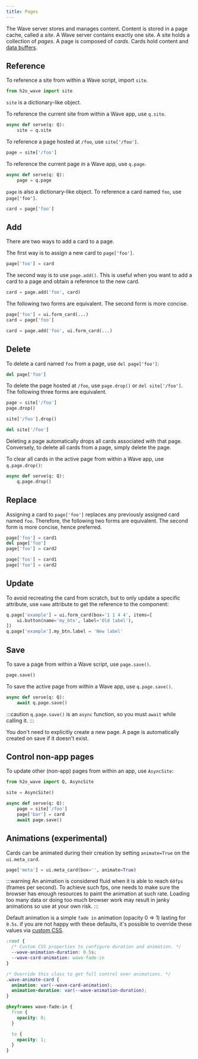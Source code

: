 ```yaml
---
title: Pages
---
```


The Wave server stores and manages content. Content is stored in a page cache, called a *site*. A Wave server contains exactly one site. A site holds a collection of *pages*. A page is composed of *cards*. Cards hold content and [data buffers](buffers.md).

## Reference

To reference a site from within a Wave script, import `site`.

```py
from h2o_wave import site
```

`site` is a dictionary-like object.

To reference the current site from within a Wave app, use `q.site`.

```py
async def serve(q: Q):
    site = q.site
```

To reference a page hosted at `/foo`, use `site['/foo']`.

```py
page = site['/foo']
```

To reference the current page in a Wave app, use `q.page`.

```py
async def serve(q: Q):
    page = q.page
```

`page` is also a dictionary-like object. To reference a card named `foo`, use `page['foo']`.

```py
card = page['foo']
```

## Add

There are two ways to add a card to a page.

The first way is to assign a new card to `page['foo']`.

```py
page['foo'] = card
```

The second way is to use `page.add()`. This is useful when you want to add a card to a page and obtain a reference to the new card.

```py
card = page.add('foo', card)
```

The following two forms are equivalent. The second form is more concise.

```py
page['foo'] = ui.form_card(...)
card = page['foo']
```

```py
card = page.add('foo', ui.form_card(...)
```

## Delete

To delete a card named `foo` from a page, use `del page['foo']`:

```py
del page['foo']
```

To delete the page hosted at `/foo`, use `page.drop()` or `del site['/foo']`. The following three forms are equivalent.

```py
page = site['/foo']
page.drop()
```

```py
site['/foo'].drop()
```

```py
del site['/foo']
```

Deleting a page automatically drops all cards associated with that page. Conversely, to delete all cards from a page, simply delete the page.

To clear all cards in the active page from within a Wave app, use `q.page.drop()`:

```py
async def serve(q: Q):
    q.page.drop()
```

## Replace

Assigning a card to `page['foo']` replaces any previously assigned card named `foo`. Therefore, the following two forms are equivalent. The second form is more concise, hence preferred.

```py
page['foo'] = card1
del page['foo']
page['foo'] = card2
```

```py
page['foo'] = card1
page['foo'] = card2
```

## Update

To avoid recreating the card from scratch, but to only update a specific attribute, use `name` attribute to get the reference to the component:

```py
q.page['example'] = ui.form_card(box='1 1 4 4', items=[
    ui.button(name='my_btn', label='Old label'),
])
q.page['example'].my_btn.label = 'New label'
```

## Save

To save a page from within a Wave script, use `page.save()`.

```py
page.save()
```

To save the active page from within a Wave app, use `q.page.save()`.

```py
async def serve(q: Q):
    await q.page.save()
```

:::caution
`q.page.save()` is an `async` function, so you must `await` while calling it.
:::

You don't need to explicitly create a new page. A page is automatically created on save if it doesn't exist.

## Control non-app pages

To update other (non-app) pages from within an app, use `AsyncSite`:

```py
from h2o_wave import Q, AsyncSite

site = AsyncSite()

async def serve(q: Q):
    page = site['/foo']
    page['bar'] = card
    await page.save()
```

## Animations (experimental)

Cards can be animated during their creation by setting `animate=True` on the `ui.meta_card`.

```py
page['meta'] = ui.meta_card(box='', animate=True)
```

:::warning
An animation is considered fluid when it is able to reach `60fps` (frames per second). To achieve such fps, one needs to make sure the browser has enough resources to paint the animation at such rate. Loading too many data or doing too much browser work may result in janky animations so use at your own risk.
:::

Default animation is a simple `fade in` animation (opacity 0 => 1) lasting for `0.5s`. if you are not happy with these defaults, it's possible to override these values via [custom CSS](/docs/custom-css/).

```css
:root {
  /* Custom CSS properties to configure duration and animation. */
  --wave-animation-duration: 0.5s;
  --wave-card-animation: wave-fade-in
}

/* Override this class to get full control over animations. */
.wave-animate-card {
  animation: var(--wave-card-animation);
  animation-duration: var(--wave-animation-duration);
}

@keyframes wave-fade-in {
  from {
    opacity: 0;
  }

  to {
    opacity: 1;
  }
}
```
